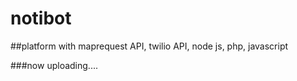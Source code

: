 # notibot

##platform with maprequest API, twilio API, node js, php, javascript

###now uploading....
